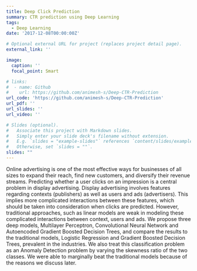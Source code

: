 ```yaml
---
title: Deep Click Prediction
summary: CTR prediction using Deep Learning
tags:
  - Deep Learning
date: '2017-12-08T00:00:00Z'

# Optional external URL for project (replaces project detail page).
external_link: ''

image:
  caption: ''
  focal_point: Smart

# links:
#  - name: Github
#    url: https://github.com/animesh-s/Deep-CTR-Prediction
url_code: 'https://github.com/animesh-s/Deep-CTR-Prediction'
url_pdf: ''
url_slides: ''
url_video: ''

# Slides (optional).
#   Associate this project with Markdown slides.
#   Simply enter your slide deck's filename without extension.
#   E.g. `slides = "example-slides"` references `content/slides/example-slides.md`.
#   Otherwise, set `slides = ""`.
slides: ""
---
```


Online advertising is one of the most effective ways for businesses of all sizes to expand their reach, find new customers, and diversify their revenue streams. Predicting whether a user clicks on an impression is a central problem in display advertising. Display advertising involves features regarding contexts (publishers) as well as users and ads (advertisers). This implies more complicated interactions between these features, which should be taken into consideration when clicks are predicted. However, traditional approaches, such as linear models are weak in modeling these complicated interactions between context, users and ads. We propose three deep models, Multilayer Perceptron, Convolutional Neural Network and Autoencoded Gradient Boosted Decision Trees, and compare the results to the traditional models, Logistic Regression and Gradient Boosted Decision Trees, prevalent in the industries. We also treat this classification problem as an Anomaly Detection problem by varying the skewness ratio of the two classes. We were able to marginally beat the traditional models because of the reasons we discuss later.
